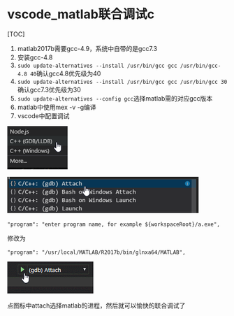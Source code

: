 # vscode_matlab联合调试c

[TOC]

1. matlab2017b需要gcc-4.9，系统中自带的是gcc7.3
2. 安装gcc-4.8
3. `sudo update-alternatives --install /usr/bin/gcc gcc /usr/bin/gcc-4.8 40`确认gcc4.8优先级为40
4. `sudo update-alternatives --install /usr/bin/gcc gcc /usr/bin/gcc 30`确认gcc7.3优先级为30
5. `sudo update-alternatives --config gcc`选择matlab需的对应gcc版本
6. matlab中使用mex -v -g编译
7. vscode中配置调试

![img](VisualStudioCodeDebug18a_5.png)

![img](VisualStudioCodeDebug18a_6.png)

```
"program": "enter program name, for example ${workspaceRoot}/a.exe",
```
修改为
```
"program": "/usr/local/MATLAB/R2017b/bin/glnxa64/MATLAB",
```

![img](VisualStudioCodeDebug18a_9.png)

点图标中attach选择matlab的进程，然后就可以愉快的联合调试了